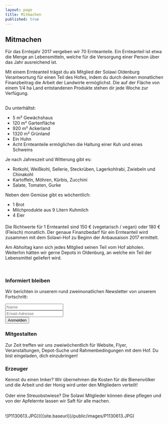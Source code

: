 ```yaml
---
layout: page
title: Mitmachen
published: true
---
```





## Mitmachen

Für das Erntejahr 2017 vergeben wir 70 Ernteanteile. Ein Ernteanteil ist etwa die Menge an Lebensmitteln, welche für die Versorgung einer Person über das Jahr ausreichend ist.

Mit einem Ernteanteil trägst du als Mitglied der Solawi Oldenburg Verantwortung für einen Teil des Hofes, indem du durch deinen monatlichen Finanzbeitrag die Arbeit der Landwirte ermöglichst. Die auf der Fläche von einem 1/4 ha Land entstandenen Produkte stehen dir jede Woche zur Verfügung.

<div class="row" style="margin-top:30px; margin-bottom:20px">
	<div class="col-sm-4">
		Du unterhältst:
		<ul class="minus_left">
			<li>5 m² Gewächshaus</li>
			<li>120 m² Gartenfläche</li>
			<li>920 m² Ackerland</li>
			<li>1320 m² Grünland</li>
			<li>Ein Huhn</li>
			<li>Acht Ernteanteile ermöglichen die Haltung einer Kuh und eines Schweins</li>
		</ul>
	</div>
	<div class="col-sm-4">
		Je nach Jahreszeit und Witterung gibt es:
		<ul class="minus_left">
			<li>Rotkohl, Weißkohl, Sellerie, Steckrüben, Lagerkohlrabi, Zwiebeln und Chinakohl</li>
			<li>Kartoffeln, Möhren, Kürbis, Zucchini</li>
			<li>Salate, Tomaten, Gurke</li>
		</ul>
	</div>
	<div class="col-sm-4">
		Neben dem Gemüse gibt es wöchentlich:
		<ul class="minus_left">
	        <li>1 Brot</li>
			<li>Milchprodukte aus 9 Litern Kuhmilch</li>
			<li>4 Eier</li>			
		</ul>
	</div>
</div>

Die Richtwerte für 1 Ernteanteil sind 150 € (vegetarisch / vegan) oder 180 € (Fleisch) monatlich. Der genaue Finanzbedarf für ein Ernteanteil wird zusammen mit dem Solawi-Hof zu Beginn der Anbausaison 2017 ermittelt.

Am Abholtag kann sich jedes Mitglied seinen Teil vom Hof abholen. <!--In Koorperation mit dem Fahrrad-Club Oldenburg könnte dafür eine Reihe Lastenfahrräder den schönen Weg durchs Moor zum Hof fahren.--> Weiterhin hätten wir gerne Depots in Oldenburg, an welche ein Teil der Lebensmittel geliefert wird.

<br>
<div class="row">
	<div class="col-sm-4">
		<h3>Informiert bleiben</h3>
		<p>
			Wir berichten in unserem rund zweimonatlichen Newsletter von unserem Fortschritt:
			<form action="http://pooleapp.com/stash/945ba4e6-54e0-40b5-ba8b-02e42a16e9e3/" method="post" style="width:220px">
				<div class="form-group">
					<input type="text" name="name" class="form-control" placeholder="Name">
				</div>				
				<div class="form-group">
					<input type="hidden" name="redirect_to" value="/kontakt_danke/" />  
					<input type="email" name="email" class="form-control" placeholder="Email-Adresse">
				</div>
				<div class="form-group">
					<button type="submit" class="btn btn-success">Anmelden</button>
				</div>
			</form>
		</p>
	</div>
	<div class="col-sm-4">
		<h3>Mitgestalten</h3>
		<p>
			Zur Zeit treffen wir uns zweiwöchentlich für Website, Flyer, Veranstaltungen, Depot-Suche und Rahmenbedingungen mit dem Hof.
			Du bist eingeladen, dich einzubringen!
		</p>
	</div>
	<div class="col-sm-4">
		<h3>Erzeuger</h3>
		<p>
			Kennst du einen Imker? Wir übernehmen die Kosten für die Bienenvölker und die Arbeit und der Honig wird unter den Mitgliedern verteilt!
			<br><br>
			Oder eine Streuobstwiese? Die Solawi Mitglieder können diese pflegen und von der Apfelernte lassen wir Saft für alle machen.
		</p>
	</div>
</div>

<br>
![P1130613.JPG]({{site.baseurl}}/public/images/P1130613.JPG)
